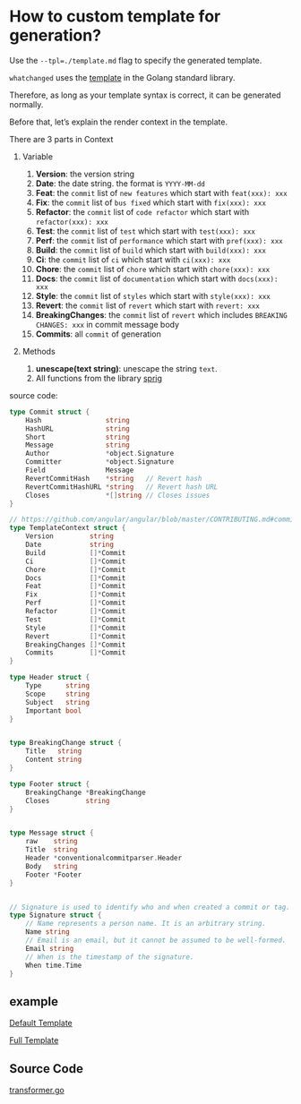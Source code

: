 # How to custom template for generation?

Use the `--tpl=./template.md` flag to specify the generated template.

`whatchanged` uses the [template](https://golang.org/pkg/text/template/) in the Golang standard library.

Therefore, as long as your template syntax is correct, it can be generated normally.

Before that, let’s explain the render context in the template.

There are 3 parts in Context

1. Variable

   1. **Version**: the version string
   2. **Date**: the date string. the format is `YYYY-MM-dd`
   3. **Feat**: the `commit` list of `new features` which start with `feat(xxx): xxx`
   4. **Fix**: the `commit` list of `bus fixed` which start with `fix(xxx): xxx`
   5. **Refactor**: the `commit` list of `code refactor` which start with `refactor(xxx): xxx`
   6. **Test**: the `commit` list of `test` which start with `test(xxx): xxx`
   7. **Perf**: the `commit` list of `performance` which start with `pref(xxx): xxx`
   8. **Build**: the `commit` list of `build` which start with `build(xxx): xxx`
   9. **Ci**: the `commit` list of `ci` which start with `ci(xxx): xxx`
   10. **Chore**: the `commit` list of `chore` which start with `chore(xxx): xxx`
   11. **Docs**: the `commit` list of `documentation` which start with `docs(xxx): xxx`
   12. **Style**: the `commit` list of `styles` which start with `style(xxx): xxx`
   13. **Revert**: the `commit` list of `revert` which start with `revert: xxx`
   14. **BreakingChanges**: the `commit` list of `revert` which includes `BREAKING CHANGES: xxx` in commit message body
   15. **Commits**: all `commit` of generation

2. Methods

   1. **unescape(text string)**: unescape the string `text`.
   2. All functions from the library [sprig](https://github.com/Masterminds/sprig)

source code:

```go
type Commit struct {
	Hash                string
	HashURL             string
	Short               string
	Message             string
	Author              *object.Signature
	Committer           *object.Signature
	Field               Message
	RevertCommitHash    *string   // Revert hash
	RevertCommitHashURL *string   // Revert hash URL
	Closes              *[]string // Closes issues
}

// https://github.com/angular/angular/blob/master/CONTRIBUTING.md#commit-message-header
type TemplateContext struct {
	Version         string
	Date            string
	Build           []*Commit
	Ci              []*Commit
	Chore           []*Commit
	Docs            []*Commit
	Feat            []*Commit
	Fix             []*Commit
	Perf            []*Commit
	Refactor        []*Commit
	Test            []*Commit
	Style           []*Commit
	Revert          []*Commit
	BreakingChanges []*Commit
	Commits         []*Commit
}

type Header struct {
	Type      string
	Scope     string
	Subject   string
	Important bool
}


type BreakingChange struct {
	Title   string
	Content string
}

type Footer struct {
	BreakingChange *BreakingChange
	Closes         string
}


type Message struct {
	raw    string
	Title  string
	Header *conventionalcommitparser.Header
	Body   string
	Footer *Footer
}


// Signature is used to identify who and when created a commit or tag.
type Signature struct {
	// Name represents a person name. It is an arbitrary string.
	Name string
	// Email is an email, but it cannot be assumed to be well-formed.
	Email string
	// When is the timestamp of the signature.
	When time.Time
}
```

## example

[Default Template](template/default.tpl)

[Full Template](template/full.tpl)

## Source Code

[transformer.go](3_transformer.go)
